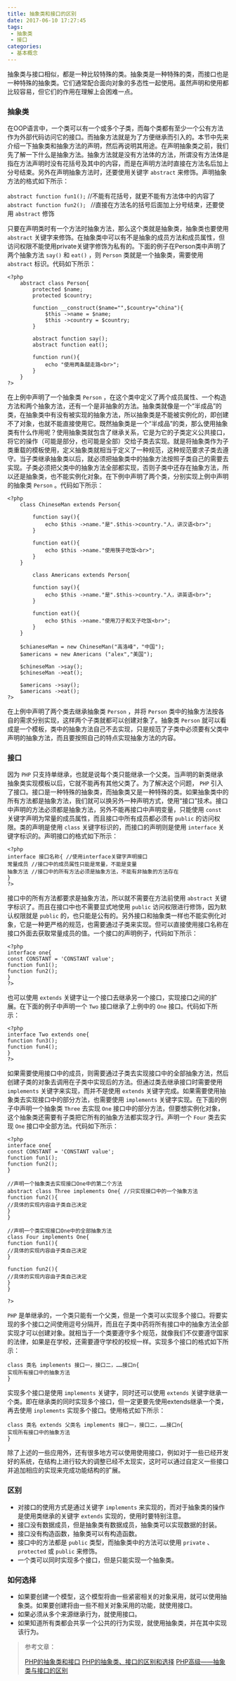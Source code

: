 ```yaml
---
title: 抽象类和接口的区别
date: 2017-06-10 17:27:45
tags:
 - 抽象类
 - 接口
categories:
 - 基本概念
---
```


抽象类与接口相似，都是一种比较特殊的类。抽象类是一种特殊的类，而接口也是一种特殊的抽象类。它们通常配合面向对象的多态性一起使用。虽然声明和使用都比较容易，但它们的作用在理解上会困难一点。

### 抽象类

在OOP语言中，一个类可以有一个或多个子类，而每个类都有至少一个公有方法作为外部代码访问它的接口。而抽象方法就是为了方便继承而引入的。本节中先来介绍一下抽象类和抽象方法的声明，然后再说明其用途。在声明抽象类之前，我们先了解一下什么是抽象方法。抽象方法就是没有方法体的方法，所谓没有方法体是指在方法声明时没有花括号及其中的内容，而是在声明方法时直接在方法名后加上分号结束。另外在声明抽象方法时，还要使用关键字 `abstract` 来修饰。声明抽象方法的格式如下所示：

`abstract function fun1();` //不能有花括号，就更不能有方法体中的内容了
`abstract function fun2(); ` //直接在方法名的括号后面加上分号结束，还要使用 `abstract` 修饰

只要在声明类时有一个方法时抽象方法，那么这个类就是抽象类，抽象类也要使用 `abstract` 关键字来修饰。在抽象类中可以有不是抽象的成员方法和成员属性，但访问权限不能使用private关键字修饰为私有的。下面的例子在Person类中声明了两个抽象方法 `say()` 和 `eat()` ，则 `Person` 类就是一个抽象类，需要使用 `abstract` 标识。代码如下所示：

```
<?php
    abstract class Person{
        protected $name;
        protected $country;
 
        function __construct($name="",$country="china"){
            $this ->name = $name;
            $this ->country = $country;
        }
 
        abstract function say();
        abstract function eat();
 
        function run(){
            echo "使用两条腿走路<br>";
        }
    }
?>
```

在上例中声明了一个抽象类 `Person` ，在这个类中定义了两个成员属性、一个构造方法和两个抽象方法，还有一个是非抽象的方法。抽象类就像是一个“半成品”的类，在抽象类中有没有被实现的抽象方法，所以抽象类是不能被实例化的，即创建不了对象，也就不能直接使用它。既然抽象类是一个“半成品”的类，那么使用抽象类有什么作用呢？使用抽象类就包含了继承关系，它是为它的子类定义公共接口，将它的操作（可能是部分，也可能是全部）交给子类去实现。就是将抽象类作为子类重载的模板使用，定义抽象类就相当于定义了一种规范，这种规范要求子类去遵守。当子类继承抽象类以后，就必须把抽象类中的抽象方法按照子类自己的需要去实现。子类必须把父类中的抽象方法全部都实现，否则子类中还存在抽象方法，所以还是抽象类，也不能实例化对象。在下例中声明了两个类，分别实现上例中声明的抽象类 `Person` 。代码如下所示：

```
<?php
    class ChineseMan extends Person{
 
        function say(){
            echo $this ->name."是".$this->country."人，讲汉语<br>";    
        }
 
        function eat(){
            echo $this ->name."使用筷子吃饭<br>";
        }
    }
 
        class Americans extends Person{
 
        function say(){
            echo $this ->name."是".$this->country."人，讲英语<br>";    
        }
 
        function eat(){
            echo $this ->name."使用刀子和叉子吃饭<br>";
        }
    }
 
    $chianeseMan = new ChineseMan("高洛峰"，"中国");
    $americans = new Americans ("alex","美国");
 
    $chineseMan ->say();
    $chineseMan ->eat();
 
    $americans ->say();
    $americans ->eat();
?>
```

在上例中声明了两个类去继承抽象类 `Person` ，并将 `Person` 类中的抽象方法按各自的需求分别实现，这样两个子类就都可以创建对象了。抽象类 `Person` 就可以看成是一个模板，类中的抽象方法自己不去实现，只是规范了子类中必须要有父类中声明的抽象方法，而且要按照自己的特点实现抽象方法的内容。

### 接口

因为 `PHP` 只支持单继承，也就是说每个类只能继承一个父类。当声明的新类继承抽象类实现模板以后，它就不能再有其他父类了。为了解决这个问题， `PHP` 引入了接口。接口是一种特殊的抽象类，而抽象类又是一种特殊的类。如果抽象类中的所有方法都是抽象方法，我们就可以换另外一种声明方式，使用“接口”技术。接口中声明的方法必须都是抽象方法，另外不能再接口中声明变量，只能使用 `const` 关键字声明为常量的成员属性，而且接口中所有成员都必须有 `public` 的访问权限。类的声明是使用 `class` 关键字标识的，而接口的声明则是使用 `interface` 关键字标识的。声明接口的格式如下所示：

```
<?php
interface 接口名称{ //使用interface关键字声明接口
常量成员 //接口中的成员属性只能是常量，不能是变量
抽象方法 //接口中的所有方法必须是抽象方法，不能有非抽象的方法存在
}
?>
```

接口中的所有方法都要求是抽象方法，所以就不需要在方法前使用 `abstract` 关键字标识了。而且在接口中也不需要显式地使用 `public` 访问权限进行修饰，因为默认权限就是 `public` 的，也只能是公有的。另外接口和抽象类一样也不能实例化对象，它是一种更严格的规范，也需要通过子类来实现。但可以直接使用接口名称在接口外面去获取常量成员的值。一个接口的声明例子，代码如下所示：

```
<?php
interface one{
const CONSTANT = 'CONSTANT value';
function fun1();
function fun2();
}
?>
```

也可以使用 `extends` 关键字让一个接口去继承另一个接口，实现接口之间的扩展。在下面的例子中声明一个 `Two` 接口继承了上例中的 `One` 接口。代码如下所示：

```
<?php
interface Two extends one{
function fun3();
function fun4();
}
?>
```

如果需要使用接口中的成员，则需要通过子类去实现接口中的全部抽象方法，然后创建子类的对象去调用在子类中实现后的方法。但通过类去继承接口时需要使用 `implements` 关键字来实现，而并不是使用 `extends` 关键字完成。如果需要使用抽象类去实现接口中的部分方法，也需要使用 `implements` 关键字实现。在下面的例子中声明一个抽象类 `Three` 去实现 `One` 接口中的部分方法，但要想实例化对象，这个抽象类还需要有子类把它所有的抽象方法都实现才行。声明一个 `Four` 类去实现 `One` 接口中全部方法。代码如下所示：

```
<?php
interface one{
const CONSTANT = 'CONSTANT value';
function fun1();
function fun2();
}
 
//声明一个抽象类去实现接口One中的第二个方法
abstract class Three implements One{ //只实现接口中的一个抽象方法
function fun2(){
//具体的实现内容由子类自己决定
}
}
 
//声明一个类实现接口One中的全部抽象方法
class Four implements One{
function fun1(){
//具体的实现内容由子类自己决定
}
 
function fun2(){
//具体的实现内容由子类自己决定
}
}
 
?>
```

`PHP` 是单继承的，一个类只能有一个父类，但是一个类可以实现多个接口。将要实现的多个接口之间使用逗号分隔开，而且在子类中药将所有接口中的抽象方法全部实现才可以创建对象。就相当于一个类要遵守多个规范，就像我们不仅要遵守国家的法律，如果是在学校，还需要遵守学校的校规一样。实现多个接口的格式如下所示：

```
class 类名 implements 接口一，接口二，……接口n{
实现所有接口中的抽象方法
}

```

实现多个接口是使用 `implements` 关键字，同时还可以使用 `extends` 关键字继承一个类。即在继承类的同时实现多个接口，但一定更要先使用extends继承一个类，再去使用 `inplements` 实现多个接口。使用格式如下所示：

```
class 类名 extends 父类名 implements 接口一，接口二，……接口n{
实现所有接口中的抽象方法
}
```

除了上述的一些应用外，还有很多地方可以使用使用接口，例如对于一些已经开发好的系统，在结构上进行较大的调整已经不太现实，这时可以通过自定义一些接口并追加相应的实现来完成功能结构的扩展。

### 区别

- 对接口的使用方式是通过关键字 `implements` 来实现的，而对于抽象类的操作是使用类继承的关键字 `extends` 实现的，使用时要特别注意。
- 接口没有数据成员，但是抽象类有数据成员，抽象类可以实现数据的封装。
- 接口没有构造函数，抽象类可以有构造函数。
- 接口中的方法都是 `public` 类型，而抽象类中的方法可以使用 `private` 、 `protected` 或 `public` 来修饰。
- 一个类可以同时实现多个接口，但是只能实现一个抽象类。

### 如何选择

- 如果要创建一个模型，这个模型将由一些紧密相关的对象采用，就可以使用抽象类。如果要创建将由一些不相关对象采用的功能，就使用接口。
- 如果必须从多个来源继承行为，就使用接口。
- 如果知道所有类都会共享一个公共的行为实现，就使用抽象类，并在其中实现该行为。



> 参考文章：
>
> [PHP的抽象类和接口](http://www.cnblogs.com/ncong/p/3901173.html)  [PHP的抽象类、接口的区别和选择](http://blog.csdn.net/fanteathy/article/details/7309966)  [PHP高级——抽象类与接口的区别](http://www.cnblogs.com/picaso/archive/2012/10/05/2711865.html) 